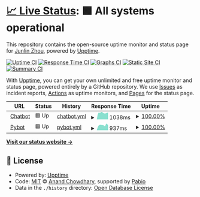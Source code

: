 # [📈 Live Status](https://edwardzjl.github.io/chatbot-uptime): <!--live status--> **🟩 All systems operational**

This repository contains the open-source uptime monitor and status page for [Junlin Zhou](edwardzjl.github.io), powered by [Upptime](https://github.com/upptime/upptime).

[![Uptime CI](https://github.com/edwardzjl/chatbot-uptime/workflows/Uptime%20CI/badge.svg)](https://github.com/edwardzjl/chatbot-uptime/actions?query=workflow%3A%22Uptime+CI%22)
[![Response Time CI](https://github.com/edwardzjl/chatbot-uptime/workflows/Response%20Time%20CI/badge.svg)](https://github.com/edwardzjl/chatbot-uptime/actions?query=workflow%3A%22Response+Time+CI%22)
[![Graphs CI](https://github.com/edwardzjl/chatbot-uptime/workflows/Graphs%20CI/badge.svg)](https://github.com/edwardzjl/chatbot-uptime/actions?query=workflow%3A%22Graphs+CI%22)
[![Static Site CI](https://github.com/edwardzjl/chatbot-uptime/workflows/Static%20Site%20CI/badge.svg)](https://github.com/edwardzjl/chatbot-uptime/actions?query=workflow%3A%22Static+Site+CI%22)
[![Summary CI](https://github.com/edwardzjl/chatbot-uptime/workflows/Summary%20CI/badge.svg)](https://github.com/edwardzjl/chatbot-uptime/actions?query=workflow%3A%22Summary+CI%22)

With [Upptime](https://upptime.js.org), you can get your own unlimited and free uptime monitor and status page, powered entirely by a GitHub repository. We use [Issues](https://github.com/edwardzjl/chatbot-uptime/issues) as incident reports, [Actions](https://github.com/edwardzjl/chatbot-uptime/actions) as uptime monitors, and [Pages](https://edwardzjl.github.io/chatbot-uptime) for the status page.

<!--start: status pages-->
<!-- This summary is generated by Upptime (https://github.com/upptime/upptime) -->
<!-- Do not edit this manually, your changes will be overwritten -->
<!-- prettier-ignore -->
| URL | Status | History | Response Time | Uptime |
| --- | ------ | ------- | ------------- | ------ |
| <img alt="" src="https://icons.duckduckgo.com/ip3/chatbot.agi.zjuici.com.ico" height="13"> [Chatbot](https://chatbot.agi.zjuici.com) | 🟩 Up | [chatbot.yml](https://github.com/edwardzjl/chatbot-uptime/commits/HEAD/history/chatbot.yml) | <details><summary><img alt="Response time graph" src="./graphs/chatbot/response-time-week.png" height="20"> 1038ms</summary><br><a href="https://edwardzjl.github.io/chatbot-uptime/history/chatbot"><img alt="Response time 1419" src="https://img.shields.io/endpoint?url=https%3A%2F%2Fraw.githubusercontent.com%2Fedwardzjl%2Fchatbot-uptime%2FHEAD%2Fapi%2Fchatbot%2Fresponse-time.json"></a><br><a href="https://edwardzjl.github.io/chatbot-uptime/history/chatbot"><img alt="24-hour response time 1088" src="https://img.shields.io/endpoint?url=https%3A%2F%2Fraw.githubusercontent.com%2Fedwardzjl%2Fchatbot-uptime%2FHEAD%2Fapi%2Fchatbot%2Fresponse-time-day.json"></a><br><a href="https://edwardzjl.github.io/chatbot-uptime/history/chatbot"><img alt="7-day response time 1038" src="https://img.shields.io/endpoint?url=https%3A%2F%2Fraw.githubusercontent.com%2Fedwardzjl%2Fchatbot-uptime%2FHEAD%2Fapi%2Fchatbot%2Fresponse-time-week.json"></a><br><a href="https://edwardzjl.github.io/chatbot-uptime/history/chatbot"><img alt="30-day response time 1172" src="https://img.shields.io/endpoint?url=https%3A%2F%2Fraw.githubusercontent.com%2Fedwardzjl%2Fchatbot-uptime%2FHEAD%2Fapi%2Fchatbot%2Fresponse-time-month.json"></a><br><a href="https://edwardzjl.github.io/chatbot-uptime/history/chatbot"><img alt="1-year response time 1419" src="https://img.shields.io/endpoint?url=https%3A%2F%2Fraw.githubusercontent.com%2Fedwardzjl%2Fchatbot-uptime%2FHEAD%2Fapi%2Fchatbot%2Fresponse-time-year.json"></a></details> | <details><summary><a href="https://edwardzjl.github.io/chatbot-uptime/history/chatbot">100.00%</a></summary><a href="https://edwardzjl.github.io/chatbot-uptime/history/chatbot"><img alt="All-time uptime 99.08%" src="https://img.shields.io/endpoint?url=https%3A%2F%2Fraw.githubusercontent.com%2Fedwardzjl%2Fchatbot-uptime%2FHEAD%2Fapi%2Fchatbot%2Fuptime.json"></a><br><a href="https://edwardzjl.github.io/chatbot-uptime/history/chatbot"><img alt="24-hour uptime 100.00%" src="https://img.shields.io/endpoint?url=https%3A%2F%2Fraw.githubusercontent.com%2Fedwardzjl%2Fchatbot-uptime%2FHEAD%2Fapi%2Fchatbot%2Fuptime-day.json"></a><br><a href="https://edwardzjl.github.io/chatbot-uptime/history/chatbot"><img alt="7-day uptime 100.00%" src="https://img.shields.io/endpoint?url=https%3A%2F%2Fraw.githubusercontent.com%2Fedwardzjl%2Fchatbot-uptime%2FHEAD%2Fapi%2Fchatbot%2Fuptime-week.json"></a><br><a href="https://edwardzjl.github.io/chatbot-uptime/history/chatbot"><img alt="30-day uptime 99.97%" src="https://img.shields.io/endpoint?url=https%3A%2F%2Fraw.githubusercontent.com%2Fedwardzjl%2Fchatbot-uptime%2FHEAD%2Fapi%2Fchatbot%2Fuptime-month.json"></a><br><a href="https://edwardzjl.github.io/chatbot-uptime/history/chatbot"><img alt="1-year uptime 99.08%" src="https://img.shields.io/endpoint?url=https%3A%2F%2Fraw.githubusercontent.com%2Fedwardzjl%2Fchatbot-uptime%2FHEAD%2Fapi%2Fchatbot%2Fuptime-year.json"></a></details>
| <img alt="" src="https://icons.duckduckgo.com/ip3/pybot.agi.zjuici.com.ico" height="13"> [Pybot](https://pybot.agi.zjuici.com) | 🟩 Up | [pybot.yml](https://github.com/edwardzjl/chatbot-uptime/commits/HEAD/history/pybot.yml) | <details><summary><img alt="Response time graph" src="./graphs/pybot/response-time-week.png" height="20"> 937ms</summary><br><a href="https://edwardzjl.github.io/chatbot-uptime/history/pybot"><img alt="Response time 1409" src="https://img.shields.io/endpoint?url=https%3A%2F%2Fraw.githubusercontent.com%2Fedwardzjl%2Fchatbot-uptime%2FHEAD%2Fapi%2Fpybot%2Fresponse-time.json"></a><br><a href="https://edwardzjl.github.io/chatbot-uptime/history/pybot"><img alt="24-hour response time 915" src="https://img.shields.io/endpoint?url=https%3A%2F%2Fraw.githubusercontent.com%2Fedwardzjl%2Fchatbot-uptime%2FHEAD%2Fapi%2Fpybot%2Fresponse-time-day.json"></a><br><a href="https://edwardzjl.github.io/chatbot-uptime/history/pybot"><img alt="7-day response time 937" src="https://img.shields.io/endpoint?url=https%3A%2F%2Fraw.githubusercontent.com%2Fedwardzjl%2Fchatbot-uptime%2FHEAD%2Fapi%2Fpybot%2Fresponse-time-week.json"></a><br><a href="https://edwardzjl.github.io/chatbot-uptime/history/pybot"><img alt="30-day response time 1817" src="https://img.shields.io/endpoint?url=https%3A%2F%2Fraw.githubusercontent.com%2Fedwardzjl%2Fchatbot-uptime%2FHEAD%2Fapi%2Fpybot%2Fresponse-time-month.json"></a><br><a href="https://edwardzjl.github.io/chatbot-uptime/history/pybot"><img alt="1-year response time 1409" src="https://img.shields.io/endpoint?url=https%3A%2F%2Fraw.githubusercontent.com%2Fedwardzjl%2Fchatbot-uptime%2FHEAD%2Fapi%2Fpybot%2Fresponse-time-year.json"></a></details> | <details><summary><a href="https://edwardzjl.github.io/chatbot-uptime/history/pybot">100.00%</a></summary><a href="https://edwardzjl.github.io/chatbot-uptime/history/pybot"><img alt="All-time uptime 99.95%" src="https://img.shields.io/endpoint?url=https%3A%2F%2Fraw.githubusercontent.com%2Fedwardzjl%2Fchatbot-uptime%2FHEAD%2Fapi%2Fpybot%2Fuptime.json"></a><br><a href="https://edwardzjl.github.io/chatbot-uptime/history/pybot"><img alt="24-hour uptime 100.00%" src="https://img.shields.io/endpoint?url=https%3A%2F%2Fraw.githubusercontent.com%2Fedwardzjl%2Fchatbot-uptime%2FHEAD%2Fapi%2Fpybot%2Fuptime-day.json"></a><br><a href="https://edwardzjl.github.io/chatbot-uptime/history/pybot"><img alt="7-day uptime 100.00%" src="https://img.shields.io/endpoint?url=https%3A%2F%2Fraw.githubusercontent.com%2Fedwardzjl%2Fchatbot-uptime%2FHEAD%2Fapi%2Fpybot%2Fuptime-week.json"></a><br><a href="https://edwardzjl.github.io/chatbot-uptime/history/pybot"><img alt="30-day uptime 99.94%" src="https://img.shields.io/endpoint?url=https%3A%2F%2Fraw.githubusercontent.com%2Fedwardzjl%2Fchatbot-uptime%2FHEAD%2Fapi%2Fpybot%2Fuptime-month.json"></a><br><a href="https://edwardzjl.github.io/chatbot-uptime/history/pybot"><img alt="1-year uptime 99.95%" src="https://img.shields.io/endpoint?url=https%3A%2F%2Fraw.githubusercontent.com%2Fedwardzjl%2Fchatbot-uptime%2FHEAD%2Fapi%2Fpybot%2Fuptime-year.json"></a></details>

<!--end: status pages-->

[**Visit our status website →**](https://edwardzjl.github.io/chatbot-uptime)

## 📄 License

- Powered by: [Upptime](https://github.com/upptime/upptime)
- Code: [MIT](./LICENSE) © [Anand Chowdhary](https://anandchowdhary.com), supported by [Pabio](https://pabio.com)
- Data in the `./history` directory: [Open Database License](https://opendatacommons.org/licenses/odbl/1-0/)
